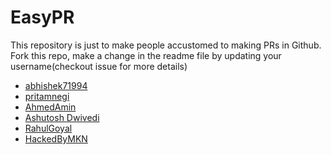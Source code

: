 # EasyPR


This repository is just to make people accustomed to making PRs in Github. Fork this repo, make a change in the readme file by
updating your username(checkout issue for more details)

* [abhishek71994](https://github.com/abhishek71994)
* [pritamnegi](https://github.com/pritamnegi)
* [AhmedAmin](https://github.com/AhmedRedaAmin)
* [Ashutosh Dwivedi](https://github.com/kindacoder)
* [RahulGoyal](https://github.com/rahulgoyal911)
* [HackedByMKN](https://github.com/HackedByMKN)
